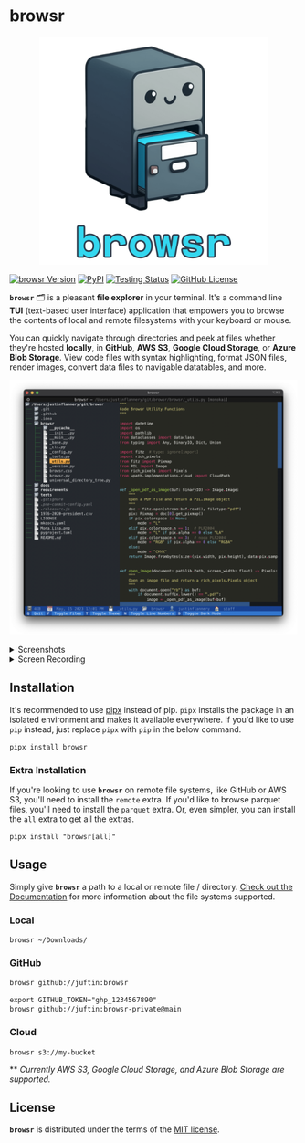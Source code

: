 # browsr

<div align="center" href="https://github.com/juftin/browsr">
    <a href="https://github.com/juftin/browsr">
      <img src=https://raw.githubusercontent.com/juftin/browsr/main/docs/_static/browsr.png
        width="400" alt="browsr">
    </a>
</div>

[![browsr Version](https://img.shields.io/pypi/v/browsr?color=blue&label=browsr)](https://github.com/juftin/browsr)
[![PyPI](https://img.shields.io/pypi/pyversions/browsr)](https://pypi.python.org/pypi/browsr/)
[![Testing Status](https://github.com/juftin/browsr/actions/workflows/tests.yaml/badge.svg?branch=main)](https://github.com/juftin/browsr/actions/workflows/tests.yaml?query=branch%3Amain)
[![GitHub License](https://img.shields.io/github/license/juftin/browsr?color=blue&label=License)](https://github.com/juftin/browsr/blob/main/LICENSE)

**`browsr`** 🗂️ is a pleasant **file explorer** in your terminal. It's a command line **TUI**
(text-based user interface) application that empowers you to browse the contents of local
and remote filesystems with your keyboard or mouse.

You can quickly navigate through directories and peek at files whether they're hosted **locally**,
in **GitHub**, **AWS S3**, **Google Cloud Storage**, or **Azure Blob Storage**. View code files
with syntax highlighting, format JSON files, render images, convert data files to navigable
datatables, and more.

![](https://raw.githubusercontent.com/juftin/browsr/main/docs/_static/screenshot_utils.png)

<details>
<summary>Screenshots</summary>

<body>
<div>
    <img src="https://raw.githubusercontent.com/juftin/browsr/main/docs/_static/screenshot_datatable.png" alt="Image 2">
    <img src="https://raw.githubusercontent.com/juftin/browsr/main/docs/_static/screenshot_mona_lisa.png" alt="Image 3">
    <img src="https://raw.githubusercontent.com/juftin/browsr/main/docs/_static/screenshot_markdown.png" alt="Image 4">
</div>
</body>

</details>

<details>
<summary>Screen Recording</summary>

https://user-images.githubusercontent.com/49741340/238535232-459847af-a15c-4d9b-91ac-fab9958bc74f.mp4

</details>

## Installation

It's recommended to use [pipx](https://pypa.github.io/pipx/) instead of pip. `pipx` installs the package in
an isolated environment and makes it available everywhere. If you'd like to use `pip` instead, just replace `pipx`
with `pip` in the below command.

```shell
pipx install browsr
```

### Extra Installation

If you're looking to use **`browsr`** on remote file systems, like GitHub or AWS S3, you'll need to install the `remote` extra.
If you'd like to browse parquet files, you'll need to install the `parquet` extra. Or, even simpler,
you can install the `all` extra to get all the extras.

```shell
pipx install "browsr[all]"
```

## Usage

Simply give **`browsr`** a path to a local or remote file / directory.
[Check out the Documentation](https://juftin.com/browsr/) for more information
about the file systems supported.

### Local

```shell
browsr ~/Downloads/
```

### GitHub

```
browsr github://juftin:browsr
```

```
export GITHUB_TOKEN="ghp_1234567890"
browsr github://juftin:browsr-private@main
```

### Cloud

```shell
browsr s3://my-bucket
```

\*\* _Currently AWS S3, Google Cloud Storage, and Azure Blob Storage are supported._

## License

**`browsr`** is distributed under the terms of the [MIT license](LICENSE).
